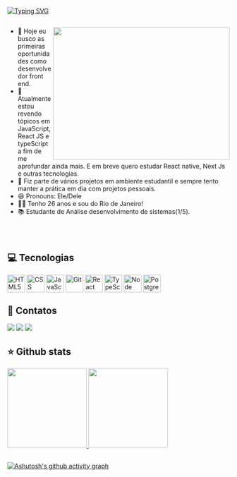 [![Typing SVG](https://readme-typing-svg.herokuapp.com/?color=F1F9F2&size=35&left=true&vCenter=true&width=1000&lines=Olá!+Meu+nome+é+João+Teixeira!;Desenvolvedor+front+end!;Este+é+o+meu+GitHub!;Seja+bem-vindo(a)!+:%29)](https://git.io/typing-svg)

##

<img  align="right" src="https://www.multirecruit.com/wp-content/uploads/2022/05/What-is-Full-Stack-Developer.png"  background="transparent" height="300" width="400"/>

- 🎯 Hoje eu busco as primeiras oportunidades como desenvolvedor front end.
- 🌱 Atualmente estou revendo tópicos em JavaScript, React JS e typeScript a fim de me aprofundar ainda mais. E em breve quero estudar React native, Next Js e outras tecnologias.
- 👯 Fiz parte de vários projetos em ambiente estudantil e sempre tento manter a prática em dia com projetos pessoais.
- 😄 Pronouns: Ele/Dele
- 👦🏻 Tenho 26 anos e sou do Rio de Janeiro!
- 📚 Estudante de Análise desenvolvimento de sistemas(1/5).

##



<div style="display: inline_block"><br>
<h2>💻 Tecnologias</h2> 
<img align="center" title="HTML5" height="40" width="40" src="https://cdn.jsdelivr.net/gh/devicons/devicon/icons/html5/html5-original.svg" />
<img align="center" title="CSS" height="40" width="40" src="https://cdn.jsdelivr.net/gh/devicons/devicon/icons/css3/css3-original.svg" />
<img align="center" title="JavaScript" height="40" width="40" src="https://cdn.jsdelivr.net/gh/devicons/devicon/icons/javascript/javascript-original.svg" />
<img align="center" title="Git" height="40" width="40" src="https://cdn.jsdelivr.net/gh/devicons/devicon/icons/git/git-original.svg" />
<img align="center" title="React JS" height="40" width="40" src="https://cdn.jsdelivr.net/gh/devicons/devicon/icons/react/react-original.svg" />
<img align="center" title="TypeScript" height="40" width="40" src="https://cdn.jsdelivr.net/gh/devicons/devicon/icons/typescript/typescript-original.svg" />
<img align="center" title="Node JS" height="40" width="40" src="https://cdn.jsdelivr.net/gh/devicons/devicon/icons/nodejs/nodejs-original.svg" />
<img align="center" title="PostgreSQL" height="40" width="40" src="https://cdn.jsdelivr.net/gh/devicons/devicon/icons/postgresql/postgresql-original.svg" />          
</div>

##
<div>
<h2>📲 Contatos</h2>
<a href="https://www.instagram.com/joaovitor_ts13/" target="_blank"><img src="https://img.shields.io/badge/-Instagram-%23E4405F?style=for-the-badge&logo=instagram&logoColor=white" target="_blank"></a>
<a href = "mailto:teixeirajoaovitor0@gmail.com"><img src="https://img.shields.io/badge/Gmail-D14836?style=for-the-badge&logo=gmail&logoColor=white" target="_blank"></a>
<a href="https://www.linkedin.com/in/joaoteixeira13/" target="_blank"><img src="https://img.shields.io/badge/-LinkedIn-%230077B5?style=for-the-badge&logo=linkedin&logoColor=white" target="_blank"></a>   
</div>

##

<div>
<h2>⭐ Github stats</h2> 
<a href="https://github.com/jotave8119">
<img height="180em" src="https://github-readme-stats.vercel.app/api/top-langs/?username=jotave8119&layout=compact&langs_count=7&theme=dracula"/>
<img height="180em" src="https://github-readme-stats.vercel.app/api?username=jotave8119&show_icons=true&theme=dracula&include_all_commits=true&count_private=truetheme=dracula"/>
</div>
  
 ##
  
[![Ashutosh's github activity graph](https://github-readme-activity-graph.cyclic.app/graph?username=jotave8119&bg_color=373436&color=f1f9f2&line=4c9e61&point=eaecf1&area=true&hide_border=true)](https://github.com/ashutosh00710/github-readme-activity-graph)
  
##  

<!-- ![Snake animation](https://github.com/jotave8119/jotave8119/blob/output/github-contribution-grid-snake.svg) -->


